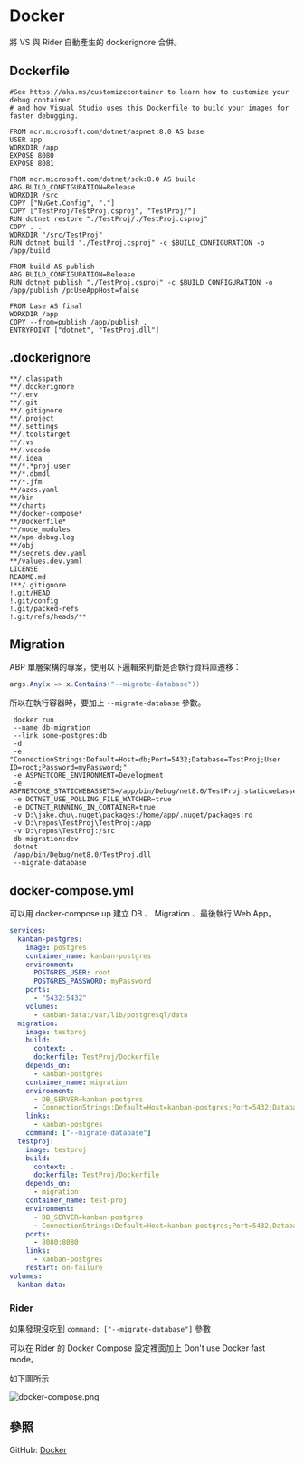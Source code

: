 # Docker

將 VS 與 Rider 自動產生的 dockerignore 合併。

## Dockerfile

```Docker
#See https://aka.ms/customizecontainer to learn how to customize your debug container 
# and how Visual Studio uses this Dockerfile to build your images for faster debugging.

FROM mcr.microsoft.com/dotnet/aspnet:8.0 AS base
USER app
WORKDIR /app
EXPOSE 8080
EXPOSE 8081

FROM mcr.microsoft.com/dotnet/sdk:8.0 AS build
ARG BUILD_CONFIGURATION=Release
WORKDIR /src
COPY ["NuGet.Config", "."]
COPY ["TestProj/TestProj.csproj", "TestProj/"]
RUN dotnet restore "./TestProj/./TestProj.csproj"
COPY . .
WORKDIR "/src/TestProj"
RUN dotnet build "./TestProj.csproj" -c $BUILD_CONFIGURATION -o /app/build

FROM build AS publish
ARG BUILD_CONFIGURATION=Release
RUN dotnet publish "./TestProj.csproj" -c $BUILD_CONFIGURATION -o /app/publish /p:UseAppHost=false

FROM base AS final
WORKDIR /app
COPY --from=publish /app/publish .
ENTRYPOINT ["dotnet", "TestProj.dll"]
```

## .dockerignore

```Docker
**/.classpath
**/.dockerignore
**/.env
**/.git
**/.gitignore
**/.project
**/.settings
**/.toolstarget
**/.vs
**/.vscode
**/.idea
**/*.*proj.user
**/*.dbmdl
**/*.jfm
**/azds.yaml
**/bin
**/charts
**/docker-compose*
**/Dockerfile*
**/node_modules
**/npm-debug.log
**/obj
**/secrets.dev.yaml
**/values.dev.yaml
LICENSE
README.md
!**/.gitignore
!.git/HEAD
!.git/config
!.git/packed-refs
!.git/refs/heads/**
```

## Migration

ABP 單層架構的專案，使用以下邏輯來判斷是否執行資料庫遷移：
    
```C#
args.Any(x => x.Contains("--migrate-database"))
```

所以在執行容器時，要加上 `--migrate-database` 參數。

```Shell
 docker run
 --name db-migration
 --link some-postgres:db
 -d
 -e "ConnectionStrings:Default=Host=db;Port=5432;Database=TestProj;User ID=root;Password=myPassword;"
 -e ASPNETCORE_ENVIRONMENT=Development
 -e ASPNETCORE_STATICWEBASSETS=/app/bin/Debug/net8.0/TestProj.staticwebassets.runtime.CT.json
 -e DOTNET_USE_POLLING_FILE_WATCHER=true
 -e DOTNET_RUNNING_IN_CONTAINER=true
 -v D:\jake.chu\.nuget\packages:/home/app/.nuget/packages:ro
 -v D:\repos\TestProj\TestProj:/app
 -v D:\repos\TestProj:/src
 db-migration:dev
 dotnet
 /app/bin/Debug/net8.0/TestProj.dll
 --migrate-database
```
## docker-compose.yml
可以用 docker-compose up 建立 DB 、 Migration 、最後執行 Web App。

```yaml
services:
  kanban-postgres:
    image: postgres
    container_name: kanban-postgres
    environment:
      POSTGRES_USER: root
      POSTGRES_PASSWORD: myPassword
    ports:
      - "5432:5432"
    volumes:
      - kanban-data:/var/lib/postgresql/data
  migration:
    image: testproj
    build:
      context: .
      dockerfile: TestProj/Dockerfile
    depends_on:
      - kanban-postgres
    container_name: migration
    environment:
      - DB_SERVER=kanban-postgres
      - ConnectionStrings:Default=Host=kanban-postgres;Port=5432;Database=TestProj;User ID=root;Password=myPassword;
    links:
      - kanban-postgres
    command: ["--migrate-database"]
  testproj:
    image: testproj
    build:
      context: .
      dockerfile: TestProj/Dockerfile
    depends_on:
      - migration
    container_name: test-proj
    environment:
      - DB_SERVER=kanban-postgres
      - ConnectionStrings:Default=Host=kanban-postgres;Port=5432;Database=TestProj;User ID=root;Password=myPassword;
    ports:
      - 8080:8080
    links:
      - kanban-postgres
    restart: on-failure
volumes:
  kanban-data:
```

### Rider
如果發現沒吃到 `command: ["--migrate-database"]` 參數

可以在 Rider 的 Docker Compose 設定裡面加上 Don't use Docker fast mode。

如下圖所示

![docker-compose.png](docker-compose.png)

## 參照
GitHub: [Docker](https://github.com/jakeuj/TestDocker/blob/master/docker-compose.yml)
